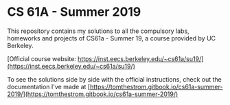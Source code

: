 # CS 61A - Summer 2019
This repository contains my solutions to all the compulsory labs, homeworks and projects of CS61a - Summer 19, a course provided by UC Berkeley.

[Official course website: https://inst.eecs.berkeley.edu/~cs61a/su19/](https://inst.eecs.berkeley.edu/~cs61a/su19/)

To see the solutions side by side with the official instructions, check out the documentation I've made at 
[https://tomthestrom.gitbook.io/cs61a-summer-2019/](https://tomthestrom.gitbook.io/cs61a-summer-2019/)